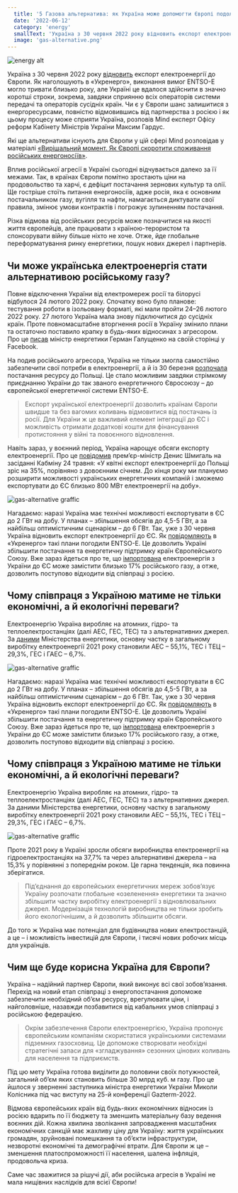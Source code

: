 ```yaml
---
  title: '5 Газова альтернатива: як Україна може допомогти Європі подолати енергетичну кризу'
  date: '2022-06-12'
  category: 'energy'
  smallText: 'Україна з 30 червня 2022 року відновить експорт електроенергії до Європи. Як наголошують в «Укренерго», виконання вимог ENTSO-E могло тривати близько року, але Україні це вдалося здійснити в значно коротші строки, зокрема, завдяки сприянню всіх операторів системи передачі та операторів сусідніх країн. Чи є у Європи шанс залишитися з енергоресурсами, повністю відмовившись від партнерства з росією і як цьому процесу може сприяти Україна....'
  image: 'gas-alternative.png'
---
```


![energy alt](gas-alternative.png)

Україна з 30 червня 2022 року [відновить](https://mind.ua/news/20243719-ukrayina-ta-es-vidnovlyuyut-mizhderzhavnu-torgivlyu-elektroenergieyu-ukrenergo) експорт електроенергії до Європи. Як наголошують в «Укренерго», виконання вимог ENTSO-E могло тривати близько року, але Україні це вдалося здійснити в значно коротші строки, зокрема, завдяки сприянню всіх операторів системи передачі та операторів сусідніх країн. Чи є у Європи шанс залишитися з енергоресурсами, повністю відмовившись від партнерства з росією і як цьому процесу може сприяти Україна, розповів Mind експерт Офісу реформ Кабінету Міністрів України Максим Гардус.

Які ще альтернативи існують для Європи у цій сфері Mind розповідав у матеріалі [«Вирішальний момент. Як Європі скоротити споживання російських енергоносіїв»](https://mind.ua/publications/20243694-virishalnij-moment-yak-evropi-skorotiti-spozhivannya-rosijskih-energonosiyiv).

Вплив російської агресії в Україні сьогодні відчувається далеко за її межами. Так, в країнах Європи помітно зростають ціни на продовольство та харчі, є дефіцит постачання зернових культур та олії. Ще гостріше стоїть питання енергоносіїв, адже росія, яка є основним постачальником газу, вугілля та нафти, намагається диктувати свої правила, змінює умови контрактів і погрожує зупиненням постачання.

Різка відмова від російських ресурсів може позначитися на якості життя європейців, але працювати з країною-терористом та спонсорувати війну більше ніхто не хоче. Отже, йде глобальне переформатування ринку енергетики, пошук нових джерел і партнерів. 

## Чи може українська електроенергія стати альтернативою російському газу?

Повне відключення України від електромереж росії та білорусі відбулося 24 лютого 2022 року. Спочатку воно було планове: тестування роботи в ізольовану форматі, які мали пройти 24–26 лютого 2022 року. 27 лютого Україна мала знову підключитися до сусідніх країн. Проте повномасштабне вторгнення росії в Україну змінило плани та остаточно поставило крапку в будь-яких відносинах з агресором. Про це [писав](https://www.facebook.com/permalink.php?story_fbid=487405536344745&id=100052259093871) міністр енергетики Герман Галущенко на своїй сторінці у Facebook.

На подив російського агресора, Україна не тільки змогла самостійно забезпечити свої потреби в електроенергії, а й із 30 березня [розпочала](https://ua.energy/zagalni-novyny/ukrenergo-vidkryvaye-mozhlyvist-dlya-eksportu-elektroenergiyi-v-polshhu/) постачання ресурсу до Польщі. Це стало можливим завдяки стрімкому приєднанню України до так званого енергетичного Євросоюзу – до європейської енергетичної системи ENTSO-E.

>Експорт української електроенергії дозволить країнам Європи швидше та без вагомих коливань відмовитися від постачань із росії. Для України ж це важливий елемент інтеграції до ЄС і можливість отримати додаткові кошти для фінансування протистояння у війні та повоєнного відновлення.

Навіть зараз, у воєнний період, Україна нарощує обсяги експорту електроенергії. Про це [повідомив](https://suspilne.media/242875-ukraina-zbilsue-eksport-elektroenegrii-do-es-smigal/) прем’єр-міністр Денис Шмигаль на засіданні Кабміну 24 травня: «У квітні експорт електроенергії до Польщі зріс на 35%, порівняно з довоєнним січнем. До кінця року ми плануємо розширити можливості українських енергетичних компаній і зможемо експортувати до ЄС близько 800 МВт електроенергії на добу».

![gas-alternative graffic](gas-alternative-grafic.png)

Нагадаємо: наразі Україна має технічні можливості експортувати в ЄС до 2 ГВт на добу. У планах – збільшення обсягів до 4,5-5 ГВт, а за найбільш оптимістичним сценарієм – до 6 ГВт. Так, уже з 30 червня Україна відновить експорт електроенергії до ЄС. Як [повідомляють](https://ua.energy/zagalni-novyny/entso-e-pogodylo-vidnovlennya-eksportu-ukrayinskoyi-elektroenergiyi-do-yes-z-30-chervnya-2022-roku/) в «Укренерго» такі плани погодили ENTSO-E. Це дозволить Україні збільшити постачання та енергетичну підтримку країн Європейського Союзу. Вже зараз йдеться про те, що [імпортована](http://mpe.kmu.gov.ua/minugol/control/uk/publish/article?art_id=245650833&cat_id=35109) електроенергія з України до ЄС може замістити близько 17% російського газу, а отже, дозволить поступово відходити від співпраці з росією.

## Чому співпраця з Україною матиме не тільки економічні, а й екологічні переваги?

Електроенергію Україна виробляє на атомних, гідро- та теплоелектростанціях (далі АЕС, ГЕС, ТЕС) та з альтернативних джерел. За [даними](https://mind.ua/news/20234989-virobnictvo-elektroenergiyi-za-rik-zroslo-na-52) Міністерства енергетики, основну частку в загальному виробітку електроенергії 2021 року становили АЕС – 55,1%, ТЕС і ТЕЦ – 29,3%, ГЕС і ГАЕС – 6,7%.

![gas-alternative graffic](gas-alternative-grafic-2.jpg)

Нагадаємо: наразі Україна має технічні можливості експортувати в ЄС до 2 ГВт на добу. У планах – збільшення обсягів до 4,5-5 ГВт, а за найбільш оптимістичним сценарієм – до 6 ГВт. Так, уже з 30 червня Україна відновить експорт електроенергії до ЄС. Як [повідомляють](https://ua.energy/zagalni-novyny/entso-e-pogodylo-vidnovlennya-eksportu-ukrayinskoyi-elektroenergiyi-do-yes-z-30-chervnya-2022-roku/) в «Укренерго» такі плани погодили ENTSO-E. Це дозволить Україні збільшити постачання та енергетичну підтримку країн Європейського Союзу. Вже зараз йдеться про те, що [імпортована](http://mpe.kmu.gov.ua/minugol/control/uk/publish/article?art_id=245650833&cat_id=35109) електроенергія з України до ЄС може замістити близько 17% російського газу, а отже, дозволить поступово відходити від співпраці з росією.

## Чому співпраця з Україною матиме не тільки економічні, а й екологічні переваги?

Електроенергію Україна виробляє на атомних, гідро- та теплоелектростанціях (далі АЕС, ГЕС, ТЕС) та з альтернативних джерел. За даними Міністерства енергетики, основну частку в загальному виробітку електроенергії 2021 року становили АЕС – 55,1%, ТЕС і ТЕЦ – 29,3%, ГЕС і ГАЕС – 6,7%.

![gas-alternative graffic](gas-alternative-grafic-2.jpg)

Проте 2021 року в Україні зросли обсяги виробництва електроенергії на гідроелектростанціях на 37,7% та через альтернативні джерела – на 15,3% у порівнянні з попереднім роком. Це гарна тенденція, яка повинна зберігатися.

>Під’єднання до європейських енергетичних мереж зобов’язує Україну розпочати глобальне «озеленення» енергетики та значно збільшити частку виробітку електроенергії з відновлювальних джерел. Модернізація технологій виробництва не тільки зробить його екологічнішим, а й дозволить збільшити обсяги.

До того ж Україна має потенціал для будівництва нових електростанцій, а це – і можливість інвестицій для Європи, і тисячі нових робочих місць для українців.

## Чим ще буде корисна Україна для Європи?

Україна – надійний партнер Європи, який виконує всі свої зобов’язання. Перехід на новий етап співпраці з енергопостачання допоможе забезпечити необхідний об’єм ресурсу, врегулювати ціни, і найголовніше, назавжди позбавитися від кабальних умов співпраці з російською федерацією.

>Окрім забезпечення Європи електроенергією, Україна пропонує європейським компаніям скористатися українськими системами підземних газосховищ. Це допоможе створювати необхідні стратегічні запаси для «згладжування» сезонних цінових коливань для населення та підприємств.

Під цю мету Україна готова виділити до половини своїх потужностей, загальний об’єм яких становить більше 30 млрд куб. м газу. Про це йшлося у зверненні заступника міністра енергетики України Миколи Колісника під час виступу на 25-й конференції Gazterm-2022.

Відмова європейських країн від будь-яких економічних відносин із росією вдарить по її бюджету та зменшить матеріальну базу ведення воєнних дій. Кожна хвилина зволікання запровадження масштабних економічних санкцій має жахливу ціну для Україну: життя українських громадян, зруйновані помешкання та об’єкти інфраструктури, незворотні економічні та демографічні втрати. Для Європи ж це – зменшення платоспроможності її населення, шалена інфляція, продовольча криза.

Саме час зважитися за рішучі дії, аби російська агресія в Україні не мала нищівних наслідків для всієї Європи!

